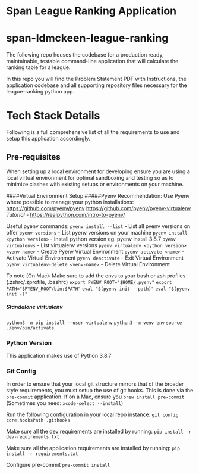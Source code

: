 Span League Ranking Application
==============================
# span-ldmckeen-league-ranking

The following repo houses the codebase for a production ready, maintainable, testable 
command-line application that will calculate the ranking table for a league.

In this repo you will find the Problem Statement PDF with Instructions, the application 
codebase and all supporting repository files necessary for the league-ranking python app.

# Tech Stack Details
Following is a full comprehensive list of all the requirements to use and setup this
application accordingly.
## Pre-requisites
When setting up a local environment for developing ensure you are using a local
virtual environment for optimal sandboxing and testing so as to minimize clashes with 
existing setups or environments on your machine.

####Virtual Environment Setup
#####Pyenv
Recommendation: Use Pyenv where possible to manage your python installations:
https://github.com/pyenv/pyenv
https://github.com/pyenv/pyenv-virtualenv
*Tutorial* - https://realpython.com/intro-to-pyenv/

Useful pyenv commands:
`pyenv install --list` - List all pyenv versions on offer
`pyenv versions` - List pyenv versions on your machine
`pyenv install <python version>` - Install python version eg. pyenv install 3.8.7
`pyenv virtualenvs` - List virtualenv versions
`pyenv virtualenv <python version> <venv-name>` - Create Pyenv Virtual Environment
`pyenv activate <name>` - Activate Virtual Environment
`pyenv deactivate`  -  Exit Virtual Environment
`pyenv virtualenv-delete <venv-name>` - Delete Virtual Environment

To note (On Mac):
Make sure to add the envs to your bash or zsh profiles (.zshrc/.zprofile, .bashrc)
`export PYENV_ROOT="$HOME/.pyenv"`
`export PATH="$PYENV_ROOT/bin:$PATH"`
`eval "$(pyenv init --path)"`
`eval "$(pyenv init -)"`

##### Standalone virtualenv
`python3 -m pip install --user virtualenv`
`python3 -m venv env`
`source ./env/bin/activate`


### Python Version
This application makes use of Python 3.8.7

### Git Config

In order to ensure that your local git structure mirrors that of the broader style
requirements, you must setup the use of git hooks. This is done via the `pre-commit`
application. If on a Mac, ensure you `brew install pre-commit` (Sometimes you need: `xcode-select --install`)

Run the following configuration in your local repo instance:
`git config core.hooksPath .githooks`

Make sure all the dev requirements are installed by running:
`pip install -r dev-requirements.txt`

Make sure all the application requirements are installed by running:
`pip install -r requirements.txt`

Configure pre-commit
`pre-commit install`